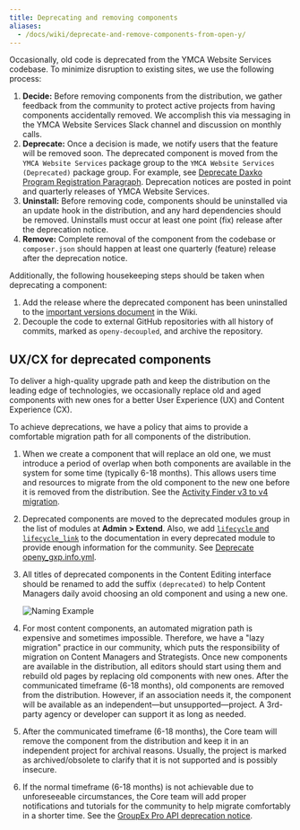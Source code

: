 ```yaml
---
title: Deprecating and removing components
aliases:
  - /docs/wiki/deprecate-and-remove-components-from-open-y/
---
```


Occasionally, old code is deprecated from the YMCA Website Services codebase. To minimize disruption to existing sites, we use the following process:

1.  **Decide:** Before removing components from the distribution, we gather feedback from the community to protect active projects from having components accidentally removed. We accomplish this via messaging in the YMCA Website Services Slack channel and discussion on monthly calls.
2.  **Deprecate:** Once a decision is made, we notify users that the feature will be removed soon. The deprecated component is moved from the `YMCA Website Services` package group to the `YMCA Website Services (Deprecated)` package group. For example, see [Deprecate Daxko Program Registration Paragraph](https://github.com/open-y-subprojects/openy_features/pull/15/files). Deprecation notices are posted in point and quarterly releases of YMCA Website Services.
3.  **Uninstall:** Before removing code, components should be uninstalled via an update hook in the distribution, and any hard dependencies should be removed. Uninstalls must occur at least one point (fix) release after the deprecation notice.
4.  **Remove:** Complete removal of the component from the codebase or `composer.json` should happen at least one quarterly (feature) release after the deprecation notice.

Additionally, the following housekeeping steps should be taken when deprecating a component:

1.  Add the release where the deprecated component has been uninstalled to the [important versions document](https://github.com/YCloudYUSA/yusaopeny/wiki/Important-versions-for-upgrade-path) in the Wiki.
2.  Decouple the code to external GitHub repositories with all history of commits, marked as `openy-decoupled`, and archive the repository.

## UX/CX for deprecated components

To deliver a high-quality upgrade path and keep the distribution on the leading edge of technologies, we occasionally replace old and aged components with new ones for a better User Experience (UX) and Content Experience (CX).

To achieve deprecations, we have a policy that aims to provide a comfortable migration path for all components of the distribution.

1.  When we create a component that will replace an old one, we must introduce a period of overlap when both components are available in the system for some time (typically 6-18 months). This allows users time and resources to migrate from the old component to the new one before it is removed from the distribution. See the [Activity Finder v3 to v4 migration](https://github.com/YCloudYUSA/yusaopeny_activity_finder#update-from-version-3x-to-version-4x).
2.  Deprecated components are moved to the deprecated modules group in the list of modules at **Admin > Extend**. Also, we add [`lifecycle` and `lifecycle_link`](https://www.drupal.org/node/3215042) to the documentation in every deprecated module to provide enough information for the community. See [Deprecate openy\_gxp.info.yml](https://git.drupalcode.org/project/groupexpro/-/commit/67e7234257abe5f9107f9f5d4a0736e044879dc7).
3.  All titles of deprecated components in the Content Editing interface should be renamed to add the suffix `(deprecated)` to help Content Managers daily avoid choosing an old component and using a new one.

    ![Naming Example](../../../../../assets/img/deprecated_naming.png)

4.  For most content components, an automated migration path is expensive and sometimes impossible. Therefore, we have a "lazy migration" practice in our community, which puts the responsibility of migration on Content Managers and Strategists. Once new components are available in the distribution, all editors should start using them and rebuild old pages by replacing old components with new ones. After the communicated timeframe (6-18 months), old components are removed from the distribution. However, if an association needs it, the component will be available as an independent—but unsupported—project. A 3rd-party agency or developer can support it as long as needed.
5.  After the communicated timeframe (6-18 months), the Core team will remove the component from the distribution and keep it in an independent project for archival reasons. Usually, the project is marked as archived/obsolete to clarify that it is not supported and is possibly insecure.
6.  If the normal timeframe (6-18 months) is not achievable due to unforeseeable circumstances, the Core team will add proper notifications and tutorials for the community to help migrate comfortably in a shorter time. See the [GroupEx Pro API deprecation notice](https://ds-docs.y.org/docs/development/daxko/#groupex-pro-apis).
